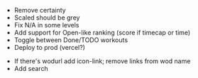 + Remove certainty
+ Scaled should be grey
+ Fix N/A in some levels
+ Add support for Open-like ranking (score if timecap or time)
+ Toggle between Done/TODO workouts
+ Deploy to prod (vercel?)

- If there's wodurl add icon-link; remove links from wod name
- Add search 